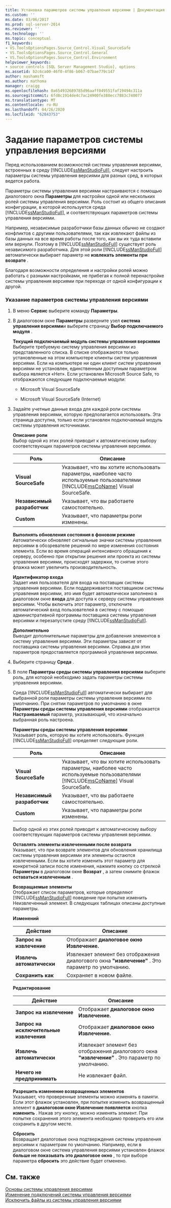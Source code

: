```yaml
---
title: Установка параметров системы управления версиями | Документация Майкрософт
ms.custom: ''
ms.date: 03/06/2017
ms.prod: sql-server-2014
ms.reviewer: ''
ms.technology: ''
ms.topic: conceptual
f1_keywords:
- VS.ToolsOptionsPages.Source_Control.Visual_SourceSafe
- VS.ToolsOptionsPages.Source_Control.General
- VS.ToolsOptionsPages.Source_Control.Environment
helpviewer_keywords:
- source controls [SQL Server Management Studio], options
ms.assetid: b2c6ca00-46f0-4f86-b067-07bae779c147
author: mashamsft
ms.author: mathoma
manager: craigg
ms.openlocfilehash: 0a654932689785d96aaff049551faf19494c311a
ms.sourcegitcommit: 6fd8c1914de4c7ac24900fe388ecc7883c740077
ms.translationtype: MT
ms.contentlocale: ru-RU
ms.lasthandoff: 04/26/2020
ms.locfileid: "62843753"
---
```

# <a name="set-source-control-options"></a>Задание параметров системы управления версиями
  Перед использованием возможностей системы управления версиями, встроенных в среду [!INCLUDE[ssManStudioFull](../includes/ssmanstudiofull-md.md)], следует настроить параметры системы управления версиями для разных сред, в которых ведется работа.  
  
 Параметры системы управления версиями настраиваются с помощью диалогового окна **Параметры** для настройки одной или нескольких ролей системы управления версиями. Роль состоит из общего описания конфигурации, в которой используется среда [!INCLUDE[ssManStudioFull](../includes/ssmanstudiofull-md.md)], и соответствующих параметров системы управления версиями.  
  
 Например, независимые разработчики базы данных обычно не создают конфликтов с другими пользователями, так как извлекают файлы из базы данных на все время работы после того, как вы их туда вставили или вернули. Поэтому в [!INCLUDE[ssManStudioFull](../includes/ssmanstudiofull-md.md)] существует роль независимого разработчика. Для этой роли [!INCLUDE[ssManStudioFull](../includes/ssmanstudiofull-md.md)] автоматически выбирает параметр не **извлекать элементы при возврате** .  
  
 Благодаря возможности определения и настройки ролей можно работать с разными настройками, не прибегая к полной перенастройке системы управления версиями при переходе от одной конфигурации к другой.  
  
### <a name="to-set-source-control-options"></a>Указание параметров системы управления версиями  
  
1.  В меню **Сервис** выберите команду **Параметры**.  
  
2.  В диалоговом окне **Параметры** разверните узел **система управления версиями**и выберите страницу **Выбор подключаемого модуля** .  
  
     **Текущий подключаемый модуль системы управления версиями**  
     Выберите требуемую систему управления версиями из представленного списка. В списке отображаются только установленные на этом компьютере клиенты систем управления версиями. Если на компьютере ни один клиент систем управления версиями не установлен, единственным доступным параметром выбора является «Нет». Если установлен Microsoft Source Safe, то отображаются следующие подключаемые модули:  
  
    -   Microsoft Visual SourceSafe  
  
    -   Microsoft Visual SourceSafe (Internet)  
  
3.  Задайте учетные данные входа для каждой роли системы управления версиями, которую предполагается использовать. Эта страница доступна, только если установлен подключаемый модуль системы управления источниками.  
  
     **Описание роли**  
     Выбор одной из этих ролей приводит к автоматическому выбору соответствующих параметров системы управления версиями.  
  
    |Роль|Описание|  
    |----------|-----------------|  
    |**Visual SourceSafe**|Указывает, что вы хотите использовать параметры, наиболее часто используемые пользователями [!INCLUDE[msCoName](../includes/msconame-md.md)] Visual SourceSafe.|  
    |**Независимый разработчик**|Указывает, что вы работаете самостоятельно.|  
    |**Custom**|Указывает, что параметры роли изменены.|  
  
     **Выполнять обновления состояния в фоновом режиме**  
     Автоматически обновляет сигнальные значки системы управления версиями в обозревателе решений по мере изменения состояния элемента. Если во время операций интенсивного обращения к серверу, особенно при открытии решения или проекта из системы управления версиями, происходят задержки, то снятие этого флажка может увеличить производительность.  
  
     **Идентификатор входа**  
     Задает имя пользователя для входа на поставщик системы управления версиями. Если поддерживается поставщиком системы управления версиями, это имя будет автоматически заполнено в диалоговом окне **входа** для доступа к серверу системы управления версиями. Чтобы включить этот параметр, отключите автоматический вход пользователей в систему с помощью административной программы поставщика системы управления версиями и перезапустите среду [!INCLUDE[ssManStudioFull](../includes/ssmanstudiofull-md.md)].  
  
     **Дополнительно**  
     Выводит дополнительные параметры для добавления элементов в систему управления версиями. Эти параметры зависят от поставщика системы управления версиями. Справка для этих параметров предоставляется программой управления версиями.  
  
4.  Выберите страницу **Среда** .  
  
5.  В поле **Параметры среды системы управления версиями** выберите роль, для которой необходимо задать параметры системы управления версиями.  
  
     Среда [!INCLUDE[ssManStudioFull](../includes/ssmanstudiofull-md.md)] автоматически выбирает для выбранной роли параметры системы управления версиями по умолчанию. При снятии параметров по умолчанию в окне **Параметры среды системы управления версиями** отображается **Настраиваемый** параметр, указывающий, что изначально выбранная роль настроена.  
  
     **Параметры среды системы управления версиями**  
     Указывает роль, которую вы хотите использовать. Функция [!INCLUDE[ssManStudioFull](../includes/ssmanstudiofull-md.md)] определяет следующие роли.  
  
    |Роль|Описание|  
    |----------|-----------------|  
    |**Visual SourceSafe**|Указывает, что вы хотите использовать параметры, наиболее часто используемые пользователями [!INCLUDE[msCoName](../includes/msconame-md.md)] Visual SourceSafe.|  
    |**Независимый разработчик**|Указывает, что вы работаете самостоятельно.|  
    |**Custom**|Указывает, что параметры роли изменены.|  
  
     Выбор одной из этих ролей приводит к автоматическому выбору соответствующих параметров системы управления версиями.  
  
     **Оставлять элементы извлеченными после возврата**  
     Указывает, что при возврате элементов для обновления хранилища системы управления версиями эти элементы остаются извлеченными. Если вы хотите изменить этот параметр для конкретной записи после изменения, нажмите кнопку со стрелкой **Параметры** в диалоговом окне **Возврат** , а затем снимите флажок **оставаться извлеченным** .  
  
     **Возвращаемые элементы**  
     Отображает список параметров, которые определяют [!INCLUDE[ssManStudioFull](../includes/ssmanstudiofull-md.md)] поведение при попытке изменить Неизвлеченный элемент. В следующих таблицах описаны доступные параметры.  
  
     **Изменений**  
  
    |Действие|Описание|  
    |------------|-----------------|  
    |**Запрос на извлечение**|Отображает **диалоговое окно Извлечение.**|  
    |**Извлечь автоматически**|Извлекает элемент без отображения диалогового окна **"извлечение"** . Это параметр по умолчанию.|  
    |**Сохранить как**|Сохраняет в новом файле.|  
  
     **Редактирование**  
  
    |Действие|Описание|  
    |------------|-----------------|  
    |**Запрос на извлечение**|Отображает **диалоговое окно Извлечение.**|  
    |**Запрос на исключительные извлечения**|Отображает **диалоговое окно Извлечение.**|  
    |**Извлечь автоматически**|Извлекает элемент без отображения диалогового окна **"извлечение"** . Это параметр по умолчанию.|  
    |**Ничего не предпринимать**|Не извлекает файл.|  
  
     **Разрешить изменение возвращенных элементов**  
     Указывает, что проверенные элементы можно изменять в памяти. Если этот флажок установлен, при попытке изменить возвращенный элемент в **диалоговом окне Извлечение появляется** кнопка **изменить** . Нажав эту кнопку, можно изменять элемент. При попытке сохранения этого элемента необходимо проверить его или сохранить в другом месте.  
  
     **Сбросить**  
     Возвращает диалоговые окна подтверждения системы управления версиями к параметрам по умолчанию. Например, если в диалоговом окне система управления версиями установлен флажок **больше не показывать это диалоговое окно** , то при выборе параметра **сбросить** это действие будет отменено.  
  
## <a name="see-also"></a>См. также  
 [Основы системы управления версиями](../../2014/database-engine/source-control-basics.md)   
 [Изменение подключений системы управления версиями](../../2014/database-engine/change-source-control-connections.md)   
 [Исключить файлы из системы управления версиями](../../2014/database-engine/exclude-files-from-source-control.md)  
  
  

